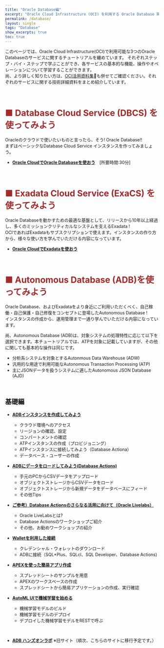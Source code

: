 ```yaml
---
title: "Oracle Database編"
excerpt: "Oracle Cloud Infrastructure (OCI) を利用する Oracle Database 関連のチュートリアルです。ミッションクリティカルなシステムで豊富な実績を持つ Exadata をパブリック・クラウド上で利用できる Exadata Cloud Service (ExaCS) や、一歩先を行くフルマネージドサービスである Autonomous Database (ADB) 等のサービスについて、基本的な操作方法を学習します。"
permalink: /database/
layout: single
tags: "Database"
show_excerpts: true
toc: true
---
```


このページでは、Oracle Cloud Infrastructure(OCI)で利用可能な3つのOracle Databaseのサービスに関するチュートリアルを纏めています。
それぞれステップ・バイ・ステップで学ぶことができ、各サービスの基本的な機能、操作やオペレーションについて学習することができます。  
尚、より詳しく知りたい方は、[OCI活用資料集](https://oracle-japan.github.io/ocidocs/services/database/)も併せてご確認ください。それぞれのサービスに関する技術詳細資料をまとめ紹介しています。

<br/>

# <span style="color: brown; ">■ Database Cloud Service (DBCS) を使ってみよう</span>

Oracleのクラウドで使いたいものと言ったら、そう! Oracle Database!!  
まずはベーシックなDatabase Cloud Service インスタンスを作ってみましょう。
+ **[Oracle CloudでOracle Databaseを使おう](https://community.oracle.com/tech/welcome/discussion/4474262/)**　[所要時間:30分]  

<br/>

# <span style="color: brown; ">■ Exadata Cloud Service (ExaCS) を使ってみよう</span>

Oracle Databaseを動かすための最適な基盤として、リリースから10年以上経過し、多くのミッションクリティカルなシステムを支えるExadata !  
OCIであればExadataもサブスクリプションで使えます。インスタンスの作り方から、様々な使い方を学んでいただける内容になっています。

+ **[Oracle CloudでExadataを使おう](https://community.oracle.com/docs/DOC-1038411/)**   

<br/>

# <span style="color: brown; ">■ Autonomous Database (ADB)を使ってみよう</span>

Oracle Database、およびExadataをより身近にご利用いただくべく、自己稼働・自己保護・自己修復をコンセプトに登場したAutonomous Database !  
インスタンスの作成から、運用管理まで一通り学んでいただける内容になっています。

尚、Autonomous Database (ADB)は、対象システムの処理特性に応じて以下を選択できます。本チュートリアルでは、ATPを対象に記載していますが、その他に関しても基本的な操作は同じです。  
* 分析系システムを対象とするAutonmous Data Warehouse (ADW)
* 汎用的な用途で利用可能なAutonomous Transaction Processing (ATP)
* 主にJSONデータを扱うシステムに適したAutonomous JSON Database (AJD)

<br/>

## 基礎編

+ **[ADBインスタンスを作成してみよう](/ocitutorials/database/adb101-provisioning/)**  
    * クラウド環境へのアクセス
    * リージョンの確認、設定
    * コンパートメントの確認
    * ATPインスタンスの作成（プロビジョニング）
    * ATPインスタンスに接続してみよう（Database Actiona）
    * データベース・ユーザーの作成

+ **[ADBにデータをロードしてみよう(Database Actions)](/ocitutorials/database/adb102-dataload/)**  
    * 手元のPCからCSVデータをアップロード
    * オブジェクトストレージからCSVデータをロード
    * オブジェクトストレージから新規データをデータベースにフィード
    * その他Tips

+ **[ご参考）Database Actionsのさらなる活用に向けて（Oracle Livelabs）](/ocitutorials/database/adb103-livelabs/)**  
    * Oracle LiveLabsとは?
    * Database Actionsのワークショップご紹介
    * その他、お勧めワークショップの紹介

+ **[Walletを利用した接続](/ocitutorials/database/adb104-connect-using-wallet/)**  
    * クレデンシャル・ウォレットのダウンロード
    * ADBに接続（SQL*Plus、SQLcl、SQL Developer、Database Actions)

+ **[APEXを使った簡易アプリ作成](/ocitutorials/database/adb105-create-apex-app/)**  
    * スプレッドシートのサンプルを用意
    * APEXのワークスペースの作成
    * スプレッドシートから簡易アプリケーションの作成、実行確認

+ **[AutoML UIで機械学習を始める](/ocitutorials/database/adb107-machine-learning/)**  
    * 機械学習モデルのビルド
    * 機械学習モデルのデプロイ
    * デプロイした機械学習モデルをRESTで呼ぶ

<br/>

 + **[ADB ハンズオンラボ](https://community.oracle.com/tech/developers/discussion/4474304/autonomous-database-%E3%83%8F%E3%83%B3%E3%82%BA%E3%82%AA%E3%83%B3%E3%83%A9%E3%83%9C-adb-hol)**  ※旧サイト（順次、こちらのサイトに移行予定です。）

<!-- 

## 実践編
## 移行編
## データ連携編
## 運用管理編
## Livelabsのお勧めコンテンツのご紹介
## ADBに関するよくあるFAQ

  -->  


<br/>





